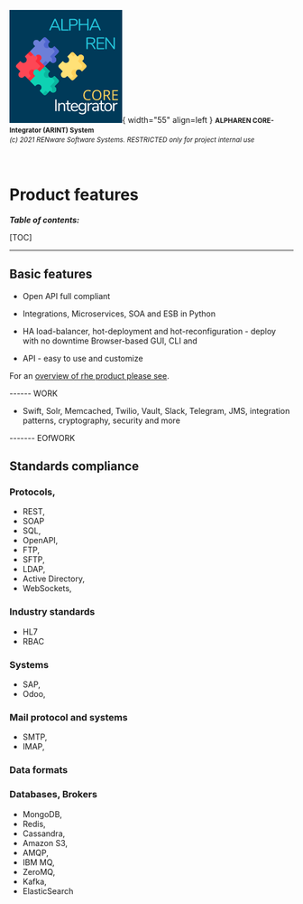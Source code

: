 ![arint_logo](../pictures/arint_logo.png){ width="55" align=left }
<small markdown>**ALPHAREN CORE-Integrator (ARINT) System**<br>
*(c) 2021 RENware Software Systems. RESTRICTED only for project internal use*
</small><br><br><br>


# Product features


***Table of contents:***

[TOC]

***




## Basic features

* Open API full compliant

* Integrations, Microservices, SOA and ESB in Python

* HA load-balancer, hot-deployment and hot-reconfiguration - deploy with no downtime
Browser-based GUI, CLI and

* API - easy to use and customize

For an [overview of rhe product please see](./130.02-Overview.md).


------ WORK



* Swift, Solr, Memcached, Twilio, Vault, Slack, Telegram, JMS, integration patterns, cryptography, security and more

------- EOfWORK






## Standards compliance

### Protocols, 


* REST, 
* SOAP
* SQL, 
* OpenAPI, 
* FTP, 
* SFTP,
* LDAP, 
* Active Directory,
* WebSockets,  






### Industry standards

* HL7
* RBAC





### Systems

* SAP,
* Odoo, 





### Mail protocol and systems

* SMTP, 
* IMAP, 





### Data formats








### Databases, Brokers

* MongoDB, 
* Redis,  
* Cassandra, 
* Amazon S3, 
* AMQP, 
* IBM MQ, 
* ZeroMQ, 
* Kafka, 
* ElasticSearch 





